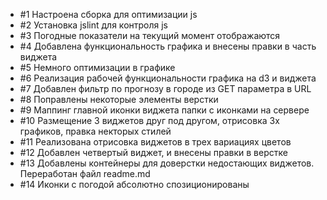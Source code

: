 <ul>
<li> #1 Настроена сборка для оптимизации js </li>
<li> #2 Установка jslint для контроля js </li>
<li> #3 Погодные показатели на текущий момент отображаются </li>
<li> #4 Добавлена функциональность графика и внесены правки в часть виджета </li>
<li> #5 Немного оптимизации в графике </li>
<li> #6 Реализация рабочей функциональности графика на d3 и виджета </li>
<li> #7 Добавлен фильтр по прогнозу в городе из GET параметра в URL </li>
<li> #8 Поправлены некоторые элементы верстки </li>
<li> #9 Маппинг главной иконки виджета папки с иконками на сервере </li>
<li> #10 Размещение 3 виджетов друг под другом, отрисовка 3х графиков, правка некторых стилей </li>
<li> #11 Реализована отрисовка виджетов в трех вариациях цветов </li>
<li> #12 Добавлен четвертый виджет, и внесены правки в верстке </li>
<li> #13 Добавлены контейнеры для доверстки недостающих виджетов. Переработан файл readme.md </li>
<li> #14 Иконки с погодой абсолютно спозиционированы </li>
</ul>